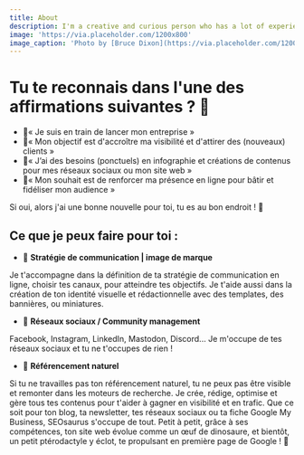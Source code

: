 ```yaml
---
title: About
description: I'm a creative and curious person who has a lot of experience and fond moments working with design, websites, and marketing.
image: 'https://via.placeholder.com/1200x800'
image_caption: 'Photo by [Bruce Dixon](https://via.placeholder.com/1200x800) on [Unsplash](https://via.placeholder.com/1200x800)'
---
```


# Tu te reconnais dans l'une des affirmations suivantes ? 🤔

- 💭« Je suis en train de lancer mon entreprise »
- 💭« Mon objectif est d'accroître ma visibilité et d'attirer des (nouveaux) clients »
- 💭« J’ai des besoins (ponctuels) en infographie et créations de contenus pour mes réseaux sociaux ou mon site web »
- 💭« Mon souhait est de renforcer ma présence en ligne pour bâtir et fidéliser mon audience »

Si oui, alors j'ai une bonne nouvelle pour toi, tu es au bon endroit ! 🦕

## Ce que je peux faire pour toi :

- 🌋 **Stratégie de communication | image de marque**

Je t'accompagne dans la définition de ta stratégie de communication en ligne, choisir tes canaux, pour atteindre tes objectifs.
Je t'aide aussi dans la création de ton identité visuelle et rédactionnelle avec des templates, des bannières, ou miniatures.

- 🦴 **Réseaux sociaux / Community management**

Facebook, Instagram, LinkedIn, Mastodon, Discord... Je m'occupe de tes réseaux sociaux et tu ne t'occupes de rien !

- 🌿 **Référencement naturel**

Si tu ne travailles pas ton référencement naturel, tu ne peux pas être visible et remonter dans les moteurs de recherche.
Je crée, rédige, optimise et gère tous tes contenus pour t'aider à gagner en visibilité et en trafic. Que ce soit pour ton blog, ta newsletter, tes réseaux sociaux ou ta fiche Google My Business, SEOsaurus s'occupe de tout.
Petit à petit, grâce à ses compétences, ton site web évolue comme un œuf de dinosaure, et bientôt, un petit ptérodactyle y éclot, te propulsant en première page de Google ! 🦖
